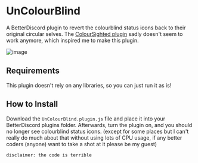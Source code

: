 # UnColourBlind

A BetterDiscord plugin to revert the colourblind status icons back to their original circular selves. The [ColourSighted plugin](https://github.com/Mega-Mewthree/BetterDiscordPlugins/blob/master/Plugins/ColorSighted/ColorSighted.plugin.js) sadly doesn't seem to work anymore, which inspired me to make this plugin.

![image](https://user-images.githubusercontent.com/83364207/227698169-dd0593f0-cf98-4515-b914-33850ebb64f4.png)

## Requirements

This plugin doesn't rely on any libraries, so you can just run it as is!

## How to Install

Download the `UnColourBlind.plugin.js` file and place it into your BetterDiscord plugins folder. Afterwards, turn the plugin on, and you should no longer see colourblind status icons. (except for some places but I can't really do much about that without using lots of CPU usage, if any better coders (anyone) want to take a shot at it please be my guest)

`disclaimer: the code is terrible`

